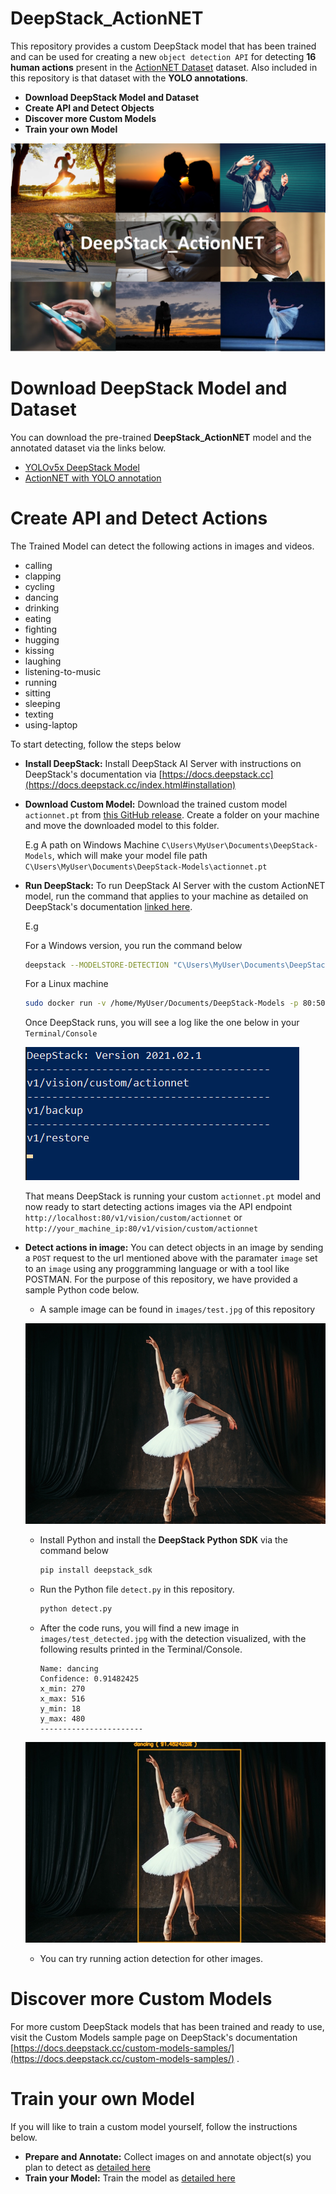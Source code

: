 # DeepStack_ActionNET

This repository provides a custom DeepStack model that has been trained and can be used for creating a new `object detection API` for detecting **16 human actions** present in the [ActionNET Dataset](https://github.com/OlafenwaMoses/Action-Net) dataset. Also included in this repository is that dataset with the **YOLO annotations**.


- **Download DeepStack Model and Dataset**
- **Create API and Detect Objects**
- **Discover more Custom Models**
- **Train your own Model**

![](images/image.png)


# Download DeepStack Model and Dataset

You can download the pre-trained **DeepStack_ActionNET** model and the annotated dataset via the links below.

- [YOLOv5x DeepStack Model](https://github.com/OlafenwaMoses/DeepStack_ActionNET/releases/tag/v1)
- [ActionNET with YOLO annotation](https://deepquest.sfo2.digitaloceanspaces.com/deepstack/zeus/actionnet_yolo.zip)



# Create API and Detect Actions

The Trained Model can detect the following actions in images and videos. 

- calling
- clapping
- cycling
- dancing
- drinking
- eating
- fighting
- hugging
- kissing
- laughing
- listening-to-music
- running
- sitting
- sleeping
- texting
- using-laptop

To start detecting, follow the steps below

- **Install DeepStack:** Install DeepStack AI Server with instructions on DeepStack's documentation via [https://docs.deepstack.cc](https://docs.deepstack.cc/index.html#installation)
- **Download Custom Model:** Download the trained custom model `actionnet.pt` from [this GitHub release](https://github.com/OlafenwaMoses/DeepStack_ActionNET/releases/tag/v1). Create a folder on your machine and move the downloaded model to this folder.

    E.g A path on Windows Machine `C\Users\MyUser\Documents\DeepStack-Models`, which will make your model file path `C\Users\MyUser\Documents\DeepStack-Models\actionnet.pt`

- **Run DeepStack:** To run DeepStack AI Server with the custom ActionNET model, run the command that applies to your machine as detailed on DeepStack's documentation [linked here](https://docs.deepstack.cc/custom-models/deployment/index.html#starting-deepstack).

    E.g

    For a Windows version, you run the command below
    ```bash
    deepstack --MODELSTORE-DETECTION "C\Users\MyUser\Documents\DeepStack-Models" --PORT 80
    ```

    For a Linux machine
    ```bash
    sudo docker run -v /home/MyUser/Documents/DeepStack-Models -p 80:5000 deepquestai/deepstack
    ```
    Once DeepStack runs, you will see a log like the one below in your `Terminal/Console`

    ![](images/deepstack-log.png)

    That means DeepStack is running your custom `actionnet.pt` model and now ready to start detecting actions images via the API endpoint `http://localhost:80/v1/vision/custom/actionnet` or `http://your_machine_ip:80/v1/vision/custom/actionnet`

- **Detect actions in image:** You can detect objects in an image by sending a `POST` request to the url mentioned above with the paramater `image` set to an `image` using any proggramming language or with a tool like POSTMAN. For the purpose of this repository, we have provided a sample Python code below.

    - A sample image can be found in `images/test.jpg` of this repository


    ![](images/test.jpg)

    - Install Python and install the **DeepStack Python SDK** via the command below
        ```bash
        pip install deepstack_sdk
        ```
    - Run the Python file `detect.py` in this repository.

        ```bash
        python detect.py
        ```
    - After the code runs, you will find a new image in `images/test_detected.jpg` with the detection visualized, with the following results printed in the Terminal/Console.

        ```
        Name: dancing
        Confidence: 0.91482425
        x_min: 270
        x_max: 516
        y_min: 18
        y_max: 480
        -----------------------
        ```

    ![](images/test_detected.jpg)
    - You can try running action detection for other images.

# Discover more Custom Models

For more custom DeepStack models that has been trained and ready to use, visit the Custom Models sample page on DeepStack's documentation [https://docs.deepstack.cc/custom-models-samples/](https://docs.deepstack.cc/custom-models-samples/) .



# Train your own Model

If you will like to train a custom model yourself, follow the instructions below.

- **Prepare and Annotate:** Collect images on and annotate object(s) you plan to detect as [ detailed here ](https://docs.deepstack.cc/custom-models/datasetprep/index.html)
- **Train your Model:** Train the model as [detailed here](https://docs.deepstack.cc/custom-models/training/index.html)